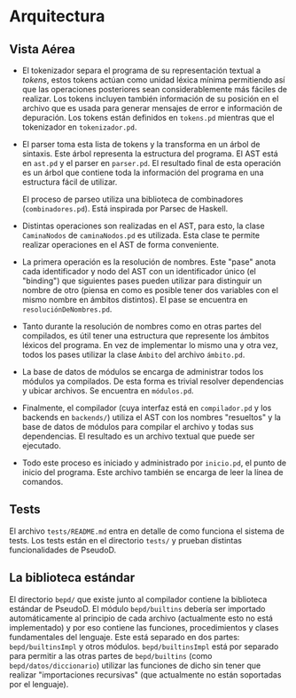 # Arquitectura #

## Vista Aérea ##

- El tokenizador separa el programa de su representación textual a *tokens*,
  estos tokens actúan como unidad léxica mínima permitiendo así que las
  operaciones posteriores sean considerablemente más fáciles de realizar. Los
  tokens incluyen también información de su posición en el archivo que es usada
  para generar mensajes de error e información de depuración. Los tokens están
  definidos en `tokens.pd` mientras que el tokenizador en `tokenizador.pd`.
- El parser toma esta lista de tokens y la transforma en un árbol de
  sintaxis. Este árbol representa la estructura del programa. El AST está en
  `ast.pd` y el parser en `parser.pd`. El resultado final de esta operación es
  un árbol que contiene toda la información del programa en una estructura
  fácil de utilizar.
  
  El proceso de parseo utiliza una biblioteca de combinadores
  (`combinadores.pd`). Está inspirada por Parsec de Haskell.
- Distintas operaciones son realizadas en el AST, para esto, la clase
  `CaminaNodos` de `caminaNodos.pd` es utilizada. Esta clase te permite
  realizar operaciones en el AST de forma conveniente.
- La primera operación es la resolución de nombres. Este "pase" anota cada
  identificador y nodo del AST con un identificador único (el "binding") que
  siguientes pases pueden utilizar para distinguir un nombre de otro (piensa en
  como es posible tener dos variables con el mismo nombre en ámbitos
  distintos). El pase se encuentra en `resoluciónDeNombres.pd`.
- Tanto durante la resolución de nombres como en otras partes del compilados,
  es útil tener una estructura que represente los ámbitos léxicos del
  programa. En vez de implementar lo mismo una y otra vez, todos los pases
  utilizar la clase `Ámbito` del archivo `ámbito.pd`.
- La base de datos de módulos se encarga de administrar todos los módulos ya
  compilados. De esta forma es trivial resolver dependencias y ubicar
  archivos. Se encuentra en `módulos.pd`.
- Finalmente, el compilador (cuya interfaz está en `compilador.pd` y los
  backends en `backends/`) utiliza el AST con los nombres "resueltos" y la base
  de datos de módulos para compilar el archivo y todas sus dependencias. El
  resultado es un archivo textual que puede ser ejecutado.
- Todo este proceso es iniciado y administrado por `inicio.pd`, el punto de
  inicio del programa. Este archivo también se encarga de leer la línea de
  comandos.

## Tests ##

El archivo `tests/README.md` entra en detalle de como funciona el sistema de
tests. Los tests están en el directorio `tests/` y prueban distintas
funcionalidades de PseudoD.

## La biblioteca estándar ##

El directorio `bepd/` que existe junto al compilador contiene la biblioteca
estándar de PseudoD. El módulo `bepd/builtins` debería ser importado
automáticamente al principio de cada archivo (actualmente esto no está
implementado) y por eso contiene las funciones, procedimientos y clases
fundamentales del lenguaje. Este está separado en dos partes:
`bepd/builtinsImpl` y otros módulos. `bepd/builtinsImpl` está por separado para
permitir a las otras partes de `bepd/builtins` (como `bepd/datos/diccionario`)
utilizar las funciones de dicho sin tener que realizar "importaciones
recursivas" (que actualmente no están soportadas por el lenguaje).
